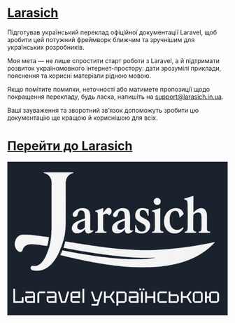 # [Larasich](https://larasich.in.ua/)
Підготував український переклад офіційної документації Laravel, щоб зробити цей потужний фреймворк ближчим та зручнішим для українських розробників.

Моя мета — не лише спростити старт роботи з Laravel, а й підтримати розвиток україномовного інтернет-простору: дати зрозумілі приклади, пояснення та корисні матеріали рідною мовою.

Якщо помітите помилки, неточності або матимете пропозиції щодо покращення перекладу, будь ласка, напишіть на support@larasich.in.ua.

Ваші зауваження та зворотний зв’язок допоможуть зробити цю документацію ще кращою й кориснішою для всіх.

<h1><a href="https://larasich.in.ua/" target="_blank">Перейти до Larasich</a></h1>

<p align="center">
  <a href="https://larasich.in.ua/">
    <img src="larasich_logo.jpg" alt="Larasich">
  </a>
</p>

